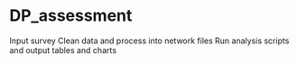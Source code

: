 # DP_assessment
Input survey
Clean data and process into network files
Run analysis scripts and output tables and charts